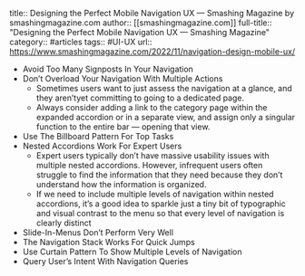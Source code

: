 title:: Designing the Perfect Mobile Navigation UX — Smashing Magazine by smashingmagazine.com
author:: [[smashingmagazine.com]]
full-title:: "Designing the Perfect Mobile Navigation UX — Smashing Magazine"
category:: #articles
tags:: #UI-UX 
url:: https://www.smashingmagazine.com/2022/11/navigation-design-mobile-ux/

- Avoid Too Many Signposts In Your Navigation
- Don’t Overload Your Navigation With Multiple Actions
	- Sometimes users want to just assess the navigation at a glance, and they aren’tyet committing to going to a dedicated page.
	- Always consider adding a link to the category page within the expanded accordion or in a separate view, and assign only a singular function to the entire bar — opening that view.
- Use The Billboard Pattern For Top Tasks
- Nested Accordions Work For Expert Users
	- Expert users typically don’t have massive usability issues with multiple nested accordions. However, infrequent users often struggle to find the information that they need because they don’t understand how the information is organized.
	- If we need to include multiple levels of navigation within nested accordions, it’s a good idea to sparkle just a tiny bit of typographic and visual contrast to the menu so that every level of navigation is clearly distinct
- Slide-In-Menus Don’t Perform Very Well
- The Navigation Stack Works For Quick Jumps
- Use Curtain Pattern To Show Multiple Levels of Navigation
- Query User’s Intent With Navigation Queries